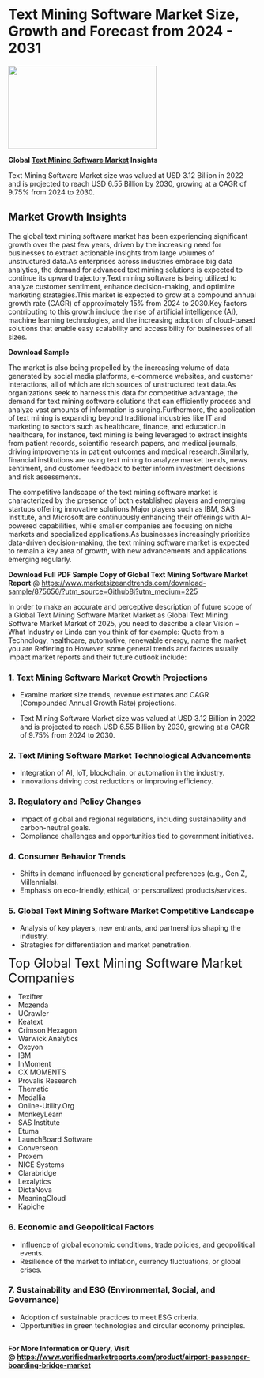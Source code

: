 <H1>Text Mining Software Market Size, Growth and Forecast from 2024 - 2031</H1><img class="aligncenter size-medium wp-image-584254" src="https://thirdeyenews.in/wp-content/uploads/2024/09/Global-Market-Research-300x168.jpeg" alt="" width="300" height="168" /><p><strong>Global&nbsp;<a href="https://www.marketsizeandtrends.com/download-sample/875656/?utm_source=Github8j?utm_medium=225">Text Mining Software Market</a> Insights</strong></p><p>Text Mining Software Market size was valued at USD 3.12 Billion in 2022 and is projected to reach USD 6.55 Billion by 2030, growing at a CAGR of 9.75% from 2024 to 2030.</p><p><h2>Market Growth Insights</h2> <p>The global text mining software market has been experiencing significant growth over the past few years, driven by the increasing need for businesses to extract actionable insights from large volumes of unstructured data.As enterprises across industries embrace big data analytics, the demand for advanced text mining solutions is expected to continue its upward trajectory.Text mining software is being utilized to analyze customer sentiment, enhance decision-making, and optimize marketing strategies.This market is expected to grow at a compound annual growth rate (CAGR) of approximately 15% from 2024 to 2030.Key factors contributing to this growth include the rise of artificial intelligence (AI), machine learning technologies, and the increasing adoption of cloud-based solutions that enable easy scalability and accessibility for businesses of all sizes.</p> <p><strong>Download Sample</strong></p> <p>The market is also being propelled by the increasing volume of data generated by social media platforms, e-commerce websites, and customer interactions, all of which are rich sources of unstructured text data.As organizations seek to harness this data for competitive advantage, the demand for text mining software solutions that can efficiently process and analyze vast amounts of information is surging.Furthermore, the application of text mining is expanding beyond traditional industries like IT and marketing to sectors such as healthcare, finance, and education.In healthcare, for instance, text mining is being leveraged to extract insights from patient records, scientific research papers, and medical journals, driving improvements in patient outcomes and medical research.Similarly, financial institutions are using text mining to analyze market trends, news sentiment, and customer feedback to better inform investment decisions and risk assessments.</p> <p>The competitive landscape of the text mining software market is characterized by the presence of both established players and emerging startups offering innovative solutions.Major players such as IBM, SAS Institute, and Microsoft are continuously enhancing their offerings with AI-powered capabilities, while smaller companies are focusing on niche markets and specialized applications.As businesses increasingly prioritize data-driven decision-making, the text mining software market is expected to remain a key area of growth, with new advancements and applications emerging regularly.</p> <p><span class=""><strong>Download Full PDF Sample Copy of Global Text Mining Software Market Report</strong> @ <a href="https://www.marketsizeandtrends.com/download-sample/875656/?utm_source=Github8j?utm_medium=225" target="_blank">https://www.marketsizeandtrends.com/download-sample/875656/?utm_source=Github8j?utm_medium=225</a></span></p><p>In order to make an accurate and perceptive description of future scope of a Global&nbsp;Text Mining Software Market Market as Global&nbsp;Text Mining Software Market Market of 2025, you need to describe a clear Vision &ndash; What Industry or Linda can you think of for example: Quote from a Technology, healthcare, automotive, renewable energy, name the market you are Reffering to.However, some general trends and factors usually impact market reports and their future outlook include:</p><h3>1.&nbsp;<strong>Text Mining Software Market Growth Projections</strong></h3><ul><li>Examine market size trends, revenue estimates and CAGR (Compounded Annual Growth Rate) projections.</li><li><p>Text Mining Software Market size was valued at USD 3.12 Billion in 2022 and is projected to reach USD 6.55 Billion by 2030, growing at a CAGR of 9.75% from 2024 to 2030.</p></li></ul><h3>2.&nbsp;<strong>Text Mining Software Market Technological Advancements</strong></h3><ul><li>Integration of AI, IoT, blockchain, or automation in the industry.</li><li>Innovations driving cost reductions or improving efficiency.</li></ul><h3>3.&nbsp;<strong>Regulatory and Policy Changes</strong></h3><ul><li>Impact of global and regional regulations, including sustainability and carbon-neutral goals.</li><li>Compliance challenges and opportunities tied to government initiatives.</li></ul><h3>4.&nbsp;<strong>Consumer Behavior Trends</strong></h3><ul><li>Shifts in demand influenced by generational preferences (e.g., Gen Z, Millennials).</li><li>Emphasis on eco-friendly, ethical, or personalized products/services.</li></ul><h3>5.&nbsp;<strong>Global Text Mining Software Market Competitive Landscape</strong></h3><ul><li>Analysis of key players, new entrants, and partnerships shaping the industry.</li><li>Strategies for differentiation and market penetration.</li></ul><p data-pm-slice="1 1 []"><span style="color: inherit; font-family: inherit; font-size: 25px;">Top Global Text Mining Software Market Companies</span></p><div class="" data-test-id=""><p><li>Texifter</li><li> Mozenda</li><li> UCrawler</li><li> Keatext</li><li> Crimson Hexagon</li><li> Warwick Analytics</li><li> Oxcyon</li><li> IBM</li><li> InMoment</li><li> CX MOMENTS</li><li> Provalis Research</li><li> Thematic</li><li> Medallia</li><li> Online-Utility.Org</li><li> MonkeyLearn</li><li> SAS Institute</li><li> Etuma</li><li> LaunchBoard Software</li><li> Converseon</li><li> Proxem</li><li> NICE Systems</li><li> Clarabridge</li><li> Lexalytics</li><li> DictaNova</li><li> MeaningCloud</li><li> Kapiche</li></p></div><h3>6.&nbsp;<strong>Economic and Geopolitical Factors</strong></h3><ul><li>Influence of global economic conditions, trade policies, and geopolitical events.</li><li>Resilience of the market to inflation, currency fluctuations, or global crises.</li></ul><h3>7.&nbsp;<strong>Sustainability and ESG (Environmental, Social, and Governance)</strong></h3><ul><li>Adoption of sustainable practices to meet ESG criteria.</li><li>Opportunities in green technologies and circular economy principles.</li></ul><h2><strong style="font-size: 14px;">For More Information or Query, Visit @&nbsp;</strong><a style="background-color: #ffffff; font-size: 14px;" href="https://www.marketsizeandtrends.com/report/text-mining-software-market/" target="_blank">https://www.verifiedmarketreports.com/product/airport-passenger-boarding-bridge-market</a></h2>